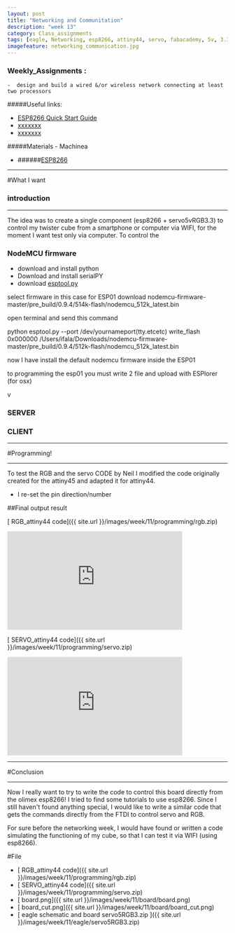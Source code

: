 ```yaml
---
layout: post
title: "Networking and Communitation"
description: "week 13"
category: Class_assignments
tags: [eagle, Networking, esp8266, attiny44, servo, fabacademy, 5v, 3.3v, rgb led, ]
imagefeature: networking_communication.jpg
---
```


### Weekly_Assignments :

	-  design and build a wired &/or wireless network connecting at least two processors


#####Useful links:

- [ESP8266 Quick Start Guide](http://rancidbacon.com/files/kiwicon8/ESP8266_WiFi_Module_Quick_Start_Guide_v_1.0.4.pdf)
- [xxxxxxx]()
- [xxxxxxx]()

#####Materials - Machinea

- ######[ESP8266](https://www.olimex.com/Products/IoT/MOD-WIFI-ESP8266-DEV/open-source-hardware)


****

#What I want 

### introduction

****

The idea was to create a single component (esp8266 + servo5vRGB3.3) to control my twister cube from a smartphone or computer via WIFI, for the moment I want test only via computer.
To control the 

### NodeMCU firmware

- download and install python
- Download and install serialPY
- download [esptool.py](https://github.com/themadinventor/esptool/blob/master/esptool.py)

select firmware in this case for ESP01 download nodemcu-firmware-master/pre_build/0.9.4/514k-flash/nodemcu_512k_latest.bin

open terminal and send this command

python esptool.py --port /dev/yournameport(tty.etcetc) write_flash 0x000000 /Users/ifala/Downloads/nodemcu-firmware-master/pre_build/0.9.4/512k-flash/nodemcu_512k_latest.bin 

now I have install the default nodemcu firmware inside the ESP01

to programming the esp01 you must write 2 file 
and upload with ESPlorer (for osx)

v

### SERVER

### CLIENT

****

#Programming!

****

To test the RGB and the servo CODE by Neil I modified the code originally created for the attiny45 and adapted it for attiny44.

- I re-set the pin direction/number



##Final output result 

[<i class="fa fa-floppy-o"></i> RGB_attiny44 code]({{ site.url }}/images/week/11/programming/rgb.zip)

<div class="flex-video widescreen vimeo">
  <iframe src="http://player.vimeo.com/video/126343689" width="400" height="225" frameborder="0" webkitAllowFullScreen mozallowfullscreen allowFullScreen></iframe>
</div>

[<i class="fa fa-floppy-o"></i> SERVO_attiny44 code]({{ site.url }}/images/week/11/programming/servo.zip)

<div class="flex-video widescreen vimeo">
  <iframe src="http://player.vimeo.com/video/126343369" width="400" height="225" frameborder="0" webkitAllowFullScreen mozallowfullscreen allowFullScreen></iframe>
</div>

 
****

#Conclusion

****

Now I really want to try to write the code to control this board directly from the olimex esp8266!
I tried to find some tutorials to use esp8266. Since I still haven't found anything special, I would like to write a similar code that gets the commands directly from the FTDI to control servo and RGB. 

For sure before the networking week, I would have found or written a code simulating the functioning of my cube, so that I can test it via WIFI (using esp8266).



#File


- [<i class="fa fa-floppy-o"></i> RGB_attiny44 code]({{ site.url }}/images/week/11/programming/rgb.zip)
- [<i class="fa fa-floppy-o"></i> SERVO_attiny44 code]({{ site.url }}/images/week/11/programming/servo.zip)
- [<i class="fa fa-file-image-o"></i> board.png]({{ site.url }}/images/week/11/board/board.png)
- [<i class="fa fa-file-image-o"></i> board_cut.png]({{ site.url }}/images/week/11/board/board_cut.png)
- [<i class="fa fa-floppy-o"></i> eagle schematic and board servo5RGB3.zip ]({{ site.url }}/images/week/11/eagle/servo5RGB3.zip)

